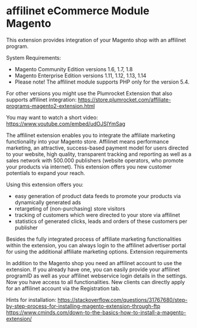 # affilinet eCommerce Module Magento
This extension provides integration of your Magento shop with an affilinet program.

System Requirements: 
* Magento Community Edition versions 1.6, 1.7, 1.8 
* Magento Enterprise Edition versions 1.11, 1.12, 1.13, 1.14 
* Please note! The affilinet module supports PHP only for the version 5.4. 

For other versions you might use the Plumrocket Extension that also supports affilinet integration: 
https://store.plumrocket.com/affiliate-programs-magento2-extension.html 

You may want to watch a short video: https://www.youtube.com/embed/udOJSlYmSag

The affilinet extension enables you to integrate the affiliate marketing functionality into your Magento store. Affilinet means performance marketing, an attractive, success-based payment model for users directed to your website, high quality, transparent tracking and reporting as well as a sales network with 500.000 publishers (website operators, who promote your products via internet). This extension offers you new customer potentials to expand your reach.

Using this extension offers you: 
* easy generation of product data feeds to promote your products via dynamically generated ads 
* retargeting of (non-purchasing) store visitors 
* tracking of customers which were directed to your store via affilinet 
* statistics of generated clicks, leads and orders of these customers per publisher

Besides the fully integrated process of affiliate marketing functionalities within the extension, you can always login to the affilinet advertiser portal for using the additional affiliate marketing options.
Extension requirements

In addition to the Magento shop you need an affilinet account to use the extension. If you already have one, you can easily provide your affilinet programID as well as your affilinet webservice login details in the settings. Now you have access to all functionalities. New clients can directly apply for an affilinet account via the Registration tab.

Hints for installation:
https://stackoverflow.com/questions/31767680/step-by-step-process-for-installing-magento-extension-through-ftp
https://www.cminds.com/down-to-the-basics-how-to-install-a-magento-extension/
